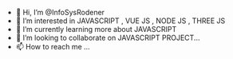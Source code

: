 - 👋 Hi, I’m @InfoSysRodener
- 👀 I’m interested in JAVASCRIPT , VUE JS , NODE JS , THREE JS
- 🌱 I’m currently learning more about JAVASCRIPT
- 💞️ I’m looking to collaborate on JAVASCRIPT PROJECT...
- 📫 How to reach me ...

<!---
InfoSysRodener/InfoSysRodener is a ✨ special ✨ repository because its `README.md` (this file) appears on your GitHub profile.
You can click the Preview link to take a look at your changes.
--->
